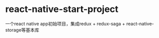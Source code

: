 # react-native-start-project
一个react native app初始项目，集成redux + redux-saga + react-native-storage等基本库
